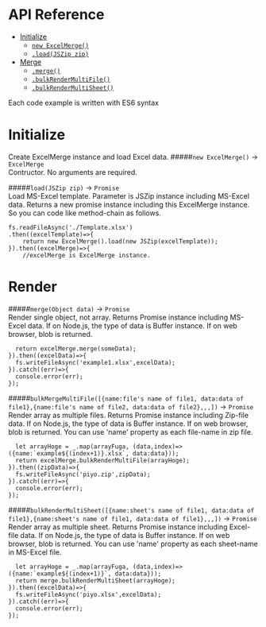 # API Reference  
  
- [Initialize](#initialize)
    - [`new ExcelMerge()`](#new-excelmerge---excelmerge)
    - [`.load(JSZip zip)`](#loadjszip-zip---promise)
- [Merge](#render)
    - [`.merge()`](#renderobject-data---promise)
    - [`.bulkRenderMultiFile()`](#bulk_render_multi_filenamefiles-name-of-file1-datadata-of-file1namefiles-name-of-file2-datadata-of-file2---promise)
    - [`.bulkRenderMultiSheet()`](#bulk_render_multi_sheetnamesheets-name-of-file1-datadata-of-file1namesheets-name-of-file1-datadata-of-file1---promise)

Each code example is written with ES6 syntax
# Initialize  
Create ExcelMerge instance and load Excel data.
#####`new ExcelMerge()` -> `ExcelMerge`  
Contructor. No arguments are required. 

#####`load(JSZip zip)` -> `Promise`  
Load MS-Excel template. Parameter is JSZip instance including MS-Excel data. Returns a new promise instance including this ExcelMerge instance. So you can code like method-chain as follows.  
```
fs.readFileAsync('./Template.xlsx')
.then((excelTemplate)=>{
    return new ExcelMerge().load(new JSZip(excelTemplate)); 
}).then((excelMerge)=>{
    //excelMerge is ExcelMerge instance.
```
# Render    
#####`merge(Object data)` -> `Promise`  
Render single object, not array. Returns Promise instance including MS-Excel data. If on Node.js, the type of data is Buffer instance. If on web browser, blob is returned.
```
  return excelMerge.merge(someData);
}).then((excelData)=>{
  fs.writeFileAsync('example1.xlsx',excelData);
}).catch((err)=>{
  console.error(err);
});
```

#####`bulkMergeMultiFile([{name:file's name of file1, data:data of file1},{name:file's name of file2, data:data of file2},,,])` -> `Promise`  
Render array as multiple files. Returns Promise instance including Zip-file data. If on Node.js, the type of data is Buffer instance. If on web browser, blob is returned. You can use 'name' property as each file-name in zip file.
```
  let arrayHoge = _.map(arrayFuga, (data,index)=>({name:`example${(index+1)}.xlsx`, data:data}));
  return excelMerge.bulkRenderMultiFile(arrayHoge);
}).then((zipData)=>{
  fs.writeFileAsync('piyo.zip',zipData);
}).catch((err)=>{
  console.error(err);
});
```

#####`bulkRenderMultiSheet([{name:sheet's name of file1, data:data of file1},{name:sheet's name of file1, data:data of file1},,,])` -> `Promise`  
Render array as multiple sheet. Returns Promise instance including Excel-file data. If on Node.js, the type of data is Buffer instance. If on web browser, blob is returned. You can use 'name' property as each sheet-name in MS-Excel file.
```
  let arrayHoge = _.map(arrayFuga, (data,index)=>({name:`example${(index+1)}`, data:data}));
  return merge.bulkRenderMultiSheet(arrayHoge);
}).then((excelData)=>{
  fs.writeFileAsync('piyo.xlsx',excelData);
}).catch((err)=>{
  console.error(err);
});
```
